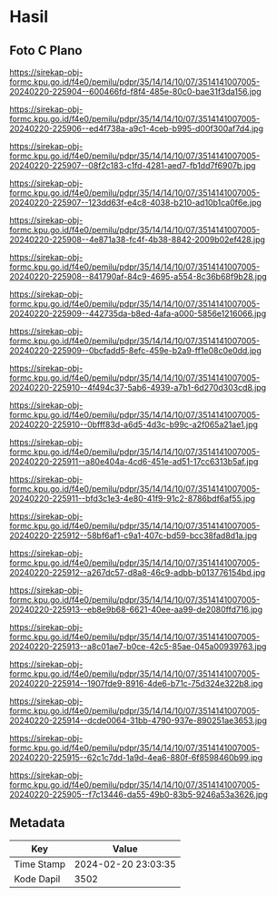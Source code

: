 # Hasil

## Foto C Plano

https://sirekap-obj-formc.kpu.go.id/f4e0/pemilu/pdpr/35/14/14/10/07/3514141007005-20240220-225904--600466fd-f8f4-485e-80c0-bae31f3da156.jpg

https://sirekap-obj-formc.kpu.go.id/f4e0/pemilu/pdpr/35/14/14/10/07/3514141007005-20240220-225906--ed4f738a-a9c1-4ceb-b995-d00f300af7d4.jpg

https://sirekap-obj-formc.kpu.go.id/f4e0/pemilu/pdpr/35/14/14/10/07/3514141007005-20240220-225907--08f2c183-c1fd-4281-aed7-fb1dd7f6907b.jpg

https://sirekap-obj-formc.kpu.go.id/f4e0/pemilu/pdpr/35/14/14/10/07/3514141007005-20240220-225907--123dd63f-e4c8-4038-b210-ad10b1ca0f6e.jpg

https://sirekap-obj-formc.kpu.go.id/f4e0/pemilu/pdpr/35/14/14/10/07/3514141007005-20240220-225908--4e871a38-fc4f-4b38-8842-2009b02ef428.jpg

https://sirekap-obj-formc.kpu.go.id/f4e0/pemilu/pdpr/35/14/14/10/07/3514141007005-20240220-225908--841790af-84c9-4695-a554-8c36b68f9b28.jpg

https://sirekap-obj-formc.kpu.go.id/f4e0/pemilu/pdpr/35/14/14/10/07/3514141007005-20240220-225909--442735da-b8ed-4afa-a000-5856e1216066.jpg

https://sirekap-obj-formc.kpu.go.id/f4e0/pemilu/pdpr/35/14/14/10/07/3514141007005-20240220-225909--0bcfadd5-8efc-459e-b2a9-ff1e08c0e0dd.jpg

https://sirekap-obj-formc.kpu.go.id/f4e0/pemilu/pdpr/35/14/14/10/07/3514141007005-20240220-225910--4f494c37-5ab6-4939-a7b1-6d270d303cd8.jpg

https://sirekap-obj-formc.kpu.go.id/f4e0/pemilu/pdpr/35/14/14/10/07/3514141007005-20240220-225910--0bfff83d-a6d5-4d3c-b99c-a2f065a21ae1.jpg

https://sirekap-obj-formc.kpu.go.id/f4e0/pemilu/pdpr/35/14/14/10/07/3514141007005-20240220-225911--a80e404a-4cd6-451e-ad51-17cc6313b5af.jpg

https://sirekap-obj-formc.kpu.go.id/f4e0/pemilu/pdpr/35/14/14/10/07/3514141007005-20240220-225911--bfd3c1e3-4e80-41f9-91c2-8786bdf6af55.jpg

https://sirekap-obj-formc.kpu.go.id/f4e0/pemilu/pdpr/35/14/14/10/07/3514141007005-20240220-225912--58bf6af1-c9a1-407c-bd59-bcc38fad8d1a.jpg

https://sirekap-obj-formc.kpu.go.id/f4e0/pemilu/pdpr/35/14/14/10/07/3514141007005-20240220-225912--a267dc57-d8a8-46c9-adbb-b013776154bd.jpg

https://sirekap-obj-formc.kpu.go.id/f4e0/pemilu/pdpr/35/14/14/10/07/3514141007005-20240220-225913--eb8e9b68-6621-40ee-aa99-de2080ffd716.jpg

https://sirekap-obj-formc.kpu.go.id/f4e0/pemilu/pdpr/35/14/14/10/07/3514141007005-20240220-225913--a8c01ae7-b0ce-42c5-85ae-045a00939763.jpg

https://sirekap-obj-formc.kpu.go.id/f4e0/pemilu/pdpr/35/14/14/10/07/3514141007005-20240220-225914--1907fde9-8916-4de6-b71c-75d324e322b8.jpg

https://sirekap-obj-formc.kpu.go.id/f4e0/pemilu/pdpr/35/14/14/10/07/3514141007005-20240220-225914--dcde0064-31bb-4790-937e-890251ae3653.jpg

https://sirekap-obj-formc.kpu.go.id/f4e0/pemilu/pdpr/35/14/14/10/07/3514141007005-20240220-225915--62c1c7dd-1a9d-4ea6-880f-6f8598460b99.jpg

https://sirekap-obj-formc.kpu.go.id/f4e0/pemilu/pdpr/35/14/14/10/07/3514141007005-20240220-225905--f7c13446-da55-49b0-83b5-9246a53a3626.jpg


## Metadata

| Key        | Value               |
| ---------- | ------------------- |
| Time Stamp | 2024-02-20 23:03:35 |
| Kode Dapil | 3502                |




